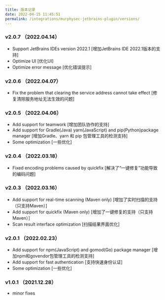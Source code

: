 ```yaml
---
title: 版本记录
date: 2022-04-15 11:45:51
permalink: /integrations/murphysec-jetbrains-plugin/versions/
---
```


### v2.0.7 （2022.04.14）<Badge text="Latest"/>

- Support JetBrains IDEs version 2022.1 [增加JetBrains IDE 2022.1版本的支持]
- Optimize UI [优化UI]
- Optimize error message [优化错误提示]

### v2.0.6 （2022.04.07）

- Fix the problem that clearing the service address cannot take effect [修复清除服务地址无法生效的问题]

### v2.0.5 （2022.04.06）

- Add support for teamwork [增加团队协作的支持]
- Add support for Gradle(Java) yarn(JavaScript) and pip(Python)package manager [增加Gradle、yarn 和 pip 包管理工具的检测支持]
- Some optimization [一些优化]

### v2.0.4 （2022.03.18）

- Fixed encoding problems caused by quickfix [解决了“一键修复”功能导致的编码问题]

### v2.0.3 （2022.03.16）

- Add support for real-time scanning (Maven only) [增加了实时扫描的支持（只支持Maven）]
- Add support for quickfix (Maven only) [增加了一键修复的支持（只支持Maven）]
- Scan result interface optimization [扫描结果界面优化]

### v2.0.1 （2022.02.23）

- Add support for npm(JavaScript) and gomod(Go) package manager [增加npm和govendor包管理工具的检测支持]
- Add support for fast authentication [支持快速身份认证]
- Some optimization [一些优化]

### v1.0.1 （2021.12.28）

- minor fixes